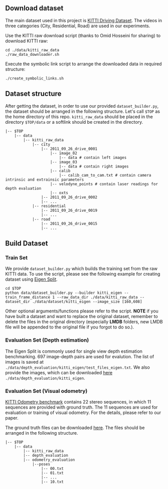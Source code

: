 ## Download dataset

The main dataset used in this project is [KITTI Driving Dataset](http://www.cvlibs.net/datasets/kitti/raw_data.php). The videos in three categories (City, Residential, Road) are used in our experiments.

Use the KITTI raw download script (thanks to Omid Hosseini for sharing) to download KITTI raw:

```
cd ./data/kitti_raw_data
./raw_data_downloader.sh
```

Execute the symbolic link script to arrange the downloaded data in required structure:

```
./create_symbolic_links.sh
```


## Dataset structure

After getting the dataset, in order to use our provided `dataset_builder.py`, the dataset should be arranged in the following structure. Let's call `$TOP` as the home directory of this repo. `kitti_raw_data` should be placed in the directory `$TOP/data` or a softlink should be created in the directory.

``` 
|-- $TOP
	|-- data
		|-- kitti_raw_data
			|-- city
		        |-- 2011_09_26_drive_0001
		        	|-- image_02 
		        		|-- data # contain left images
		        	|-- image_03 
		        		|-- data # contain right images
		        	|-- calib
		        		|-- calib_cam_to_cam.txt # contain camera intrinsic and extrainsic parameters
		        	|-- velodyne_points # contain laser readings for depth evaluation
		        	|-- oxts
		        |-- 2011_09_26_drive_0002
		        |-- ...
		    |-- residential
		    	|-- 2011_09_26_drive_0019
		        |-- ...
		    |-- road
		    	|-- 2011_09_26_drive_0015
		        |-- ...
```

## Build Dataset

### Train Set

We provide `dataset_builder.py` which builds the training set from the raw KITTI data. To use the script, please see the following example for creating dataset using [Eigen Split](https://arxiv.org/abs/1406.2283).

``` Shell
cd $TOP 
python data/dataset_builder.py --builder kitti_eigen --train_frame_distance 1 --raw_data_dir ./data/kitti_raw_data --dataset_dir ./data/dataset/kitti_eigen --image_size [160,608]
```

Other optional arguments/functions please refer to the script. **NOTE** if you have built a dataset and want to replace the original dataset, remember to delete the files in the original directory (especially **LMDB** folders, new LMDB file will be appended to the original file if you forgot to do so.). 

### Evaluation Set (Depth estimation)

The Eigen Split is commonly used for single view depth estimation benchmarking. 697 image-depth pairs are used for evalution. The list of images is saved at `./data/depth_evaluation/kitti_eigen/test_files_eigen.txt`. We also provide the images, which can be downloaded [here](https://www.dropbox.com/sh/n4uvg4rhdi4fzuk/AABWfmvc_WECj6h9X87M2d5Oa?dl=0) `./data/depth_evaluation/kitti_eigen`.

### Evaluation Set (Visual odometry)

[KITTI Odometry benchmark](http://www.cvlibs.net/datasets/kitti/eval_odometry.php) contains 22 stereo sequences, in which 11 sequences are provided with ground truth. The 11 sequences are used for evaluation or training of visual odometry. For the details, please refer to our paper.

The ground truth files can be downloaded [here](http://www.cvlibs.net/download.php?file=data_odometry_poses.zip). The files should be arranged in the following structure.


``` 
|-- $TOP
	|-- data
		|-- kitti_raw_data
		|-- depth_evaluation
		|-- odometry_evaluation
			|--poses
				|-- 00.txt 
				|-- 01.txt
				|-- ...
				|-- 10.txt
```

